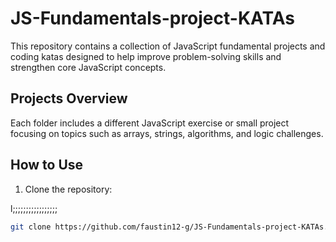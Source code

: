 # JS-Fundamentals-project-KATAs

This repository contains a collection of JavaScript fundamental projects and coding katas designed to help improve problem-solving skills and strengthen core JavaScript concepts.

## Projects Overview

Each folder includes a different JavaScript exercise or small project focusing on topics such as arrays, strings, algorithms, and logic challenges.

## How to Use

1. Clone the repository:







l;;;;;;;;;;;;;;;;;


```bash
git clone https://github.com/faustin12-g/JS-Fundamentals-project-KATAs.git
